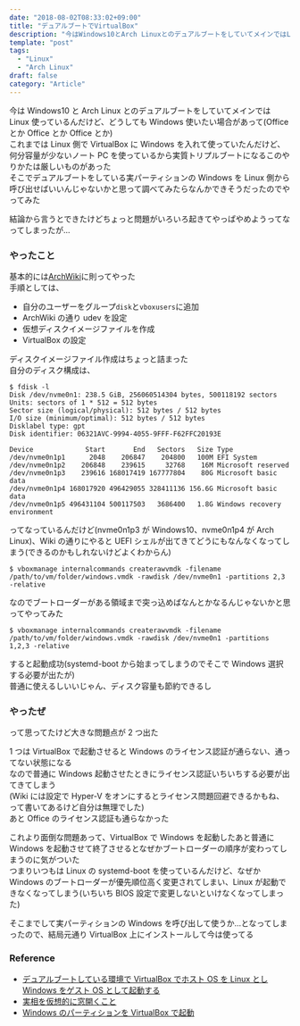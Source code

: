 ```yaml
---
date: "2018-08-02T08:33:02+09:00"
title: "デュアルブートでVirtualBox"
description: "今はWindows10とArch LinuxとのデュアルブートをしていてメインではLinux使っているんだけど、どうしてもWindows使いたい場合がある"
template: "post"
tags:
  - "Linux"
  - "Arch Linux"
draft: false
category: "Article"
---
```


今は Windows10 と Arch Linux とのデュアルブートをしていてメインでは Linux 使っているんだけど、どうしても Windows 使いたい場合があって(Office とか Office とか Office とか)  
これまでは Linux 側で VirtualBox に Windows を入れて使っていたんだけど、何分容量が少ないノート PC を使っているから実質トリプルブートになるこのやりかたは厳しいものがあった  
そこでデュアルブートをしている実パーティションの Windows を Linux 側から呼び出せばいいんじゃないかと思って調べてみたらなんかできそうだったのでやってみた

結論から言うとできたけどちょっと問題がいろいろ起きてやっぱやめようってなってしまったが...

### やったこと

基本的には[ArchWiki](https://wiki.archlinux.jp/index.php/VirtualBox/%E3%83%92%E3%83%B3%E3%83%88%E3%81%A8%E3%83%86%E3%82%AF%E3%83%8B%E3%83%83%E3%82%AF#Windows_.E3.81.AE.E3.83.91.E3.83.BC.E3.83.86.E3.82.A3.E3.82.B7.E3.83.A7.E3.83.B3.E3.82.92_VirtualBox_.E3.81.A7.E8.B5.B7.E5.8B.95)に則ってやった  
手順としては、

- 自分のユーザーをグループ`disk`と`vboxusers`に追加
- ArchWiki の通り udev を設定
- 仮想ディスクイメージファイルを作成
- VirtualBox の設定

ディスクイメージファイル作成はちょっと詰まった  
自分のディスク構成は、

```
$ fdisk -l
Disk /dev/nvme0n1: 238.5 GiB, 256060514304 bytes, 500118192 sectors
Units: sectors of 1 * 512 = 512 bytes
Sector size (logical/physical): 512 bytes / 512 bytes
I/O size (minimum/optimal): 512 bytes / 512 bytes
Disklabel type: gpt
Disk identifier: 06321AVC-9994-4055-9FFF-F62FFC20193E

Device             Start       End   Sectors   Size Type
/dev/nvme0n1p1      2048    206847    204800   100M EFI System
/dev/nvme0n1p2    206848    239615     32768    16M Microsoft reserved
/dev/nvme0n1p3    239616 168017419 167777804    80G Microsoft basic data
/dev/nvme0n1p4 168017920 496429055 328411136 156.6G Microsoft basic data
/dev/nvme0n1p5 496431104 500117503   3686400   1.8G Windows recovery environment
```

ってなっているんだけど(nvme0n1p3 が Windows10、nvme0n1p4 が Arch Linux)、Wiki の通りにやると UEFI シェルが出てきてどうにもなんなくなってしまう(できるのかもしれないけどよくわからん)

```
$ vboxmanage internalcommands createrawvmdk -filename /path/to/vm/folder/windows.vmdk -rawdisk /dev/nvme0n1 -partitions 2,3 -relative
```

なのでブートローダーがある領域まで突っ込めばなんとかなるんじゃないかと思ってやってみた

```
$ vboxmanage internalcommands createrawvmdk -filename /path/to/vm/folder/windows.vmdk -rawdisk /dev/nvme0n1 -partitions 1,2,3 -relative
```

すると起動成功(systemd-boot から始まってしまうのでそこで Windows 選択する必要が出たが)  
普通に使えるしいいじゃん、ディスク容量も節約できるし

### やったぜ

って思ってたけど大きな問題点が 2 つ出た

1 つは VirtualBox で起動させると Windows のライセンス認証が通らない、通ってない状態になる  
なので普通に Windows 起動させたときにライセンス認証いちいちする必要が出てきてしまう  
(Wiki には設定で Hyper-V をオンにするとライセンス問題回避できるかもね、って書いてあるけど自分は無理でした)  
あと Office のライセンス認証も通らなかった

これより面倒な問題あって、VirtualBox で Windows を起動したあと普通に Windows を起動させて終了させるとなぜかブートローダーの順序が変わってしまうのに気がついた  
つまりいつもは Linux の systemd-boot を使っているんだけど、なぜか Windows のブートローダーが優先順位高く変更されてしまい、Linux が起動できなくなってしまう(いちいち BIOS 設定で変更しないといけなくなってしまった)

そこまでして実パーティションの Windows を呼び出して使うか...となってしまったので、結局元通り VirtualBox 上にインストールして今は使ってる

### Reference

- [デュアルブートしている環境で VirtualBox でホスト OS を Linux とし Windows をゲスト OS として起動する](https://www.ncaq.net/2018/01/31/17/12/33/)
- [実相を仮想的に窓開くこと](https://medium.com/@matsu_hiroshi/%E5%AE%9F%E7%9B%B8%E3%82%92%E4%BB%AE%E6%83%B3%E7%9A%84%E3%81%AB%E7%AA%93%E9%96%8B%E3%81%8F%E3%81%93%E3%81%A8-e37ae0c61ebf)
- [Windows のパーティションを VirtualBox で起動](https://wiki.archlinux.jp/index.php/VirtualBox/%E3%83%92%E3%83%B3%E3%83%88%E3%81%A8%E3%83%86%E3%82%AF%E3%83%8B%E3%83%83%E3%82%AF#Windows_.E3.81.AE.E3.83.91.E3.83.BC.E3.83.86.E3.82.A3.E3.82.B7.E3.83.A7.E3.83.B3.E3.82.92_VirtualBox_.E3.81.A7.E8.B5.B7.E5.8B.95)
